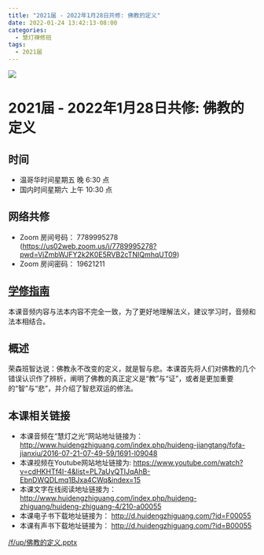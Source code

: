 ```yaml
---
title: "2021届 - 2022年1月28日共修: 佛教的定义"
date: 2022-01-24 13:42:13-08:00
categories:
  - 慧灯禅修班
tags:
  - 2021届
---
```

![](/f/up/maxresdefault.jpg)

# 2021届 - 2022年1月28日共修: 佛教的定义



## 时间

* 温哥华时间星期五 晚 6:30 点
* 国内时间星期六 上午 10:30 点

## 网络共修

* Zoom 房间号码： 7789995278 (<https://us02web.zoom.us/j/7789995278?pwd=VjZmbWJFY2k2K0E5RVB2cTNIQmhqUT09>)
* Zoom 房间密码： 19621211

## [学修指南](https://mp.weixin.qq.com/s?__biz=MzI2NTQ1NDcxNg==&mid=2247483735&idx=1&sn=d9309cb365b9d71f52ec565f58b1bb7f&scene=19#wechat_redirect)

本课音频内容与法本内容不完全一致，为了更好地理解法义，建议学习时，音频和法本相结合。

## 概述

荣森班智达说：佛教永不改变的定义，就是智与悲。本课首先将人们对佛教的几个错误认识作了辨析，阐明了佛教的真正定义是“教”与“证”，或者是更加重要的“智”与“悲”，并介绍了智悲双运的修法。

## 本课相关链接

* 本课音频在“慧灯之光“网站地址链接为： <http://www.huidengzhiguang.com/index.php/huideng-jiangtang/fofa-jianxiu/2016-07-21-07-49-59/1691-l09048>
* 本课视频在Youtube网站地址链接为: <https://www.youtube.com/watch?v=cdHKHTf4I-4&list=PL7aUyQTIJqAhB-EbnDWQDLmq1BJxa4CWq&index=15>
* 本课文字在线阅读地址链接为： <http://www.huidengzhiguang.com/index.php/huideng-zhiguang/huideng-zhiguang-4/210-a00055>
* 本课电子书下载地址链接为： <http://d.huidengzhiguang.com/?id=F00055>
* 本课有声书下载地址链接为： <http://d.huidengzhiguang.com/?id=B00055>

[/f/up/佛教的定义.pptx](https://s3.ap-northeast-1.wasabisys.com/hdcx/hdv/f/up/2020慧灯禅修班第十六堂课-佛教的定义.pptx)
